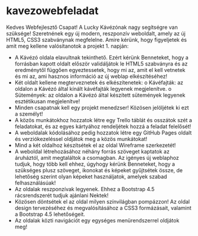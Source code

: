 # kavezowebfeladat

Kedves Webfejlesztő Csapat!
A Lucky Kávézónak nagy segítségre van szüksége! Szeretnének egy új modern, reszponzív
weboldalt, amely az új HTML5, CSS3 szabványnak megfelelne.
Amire kérünk, hogy figyeljetek és amit meg kellene valósítanotok a projekt 1. napján:
- A Kávézó oldala elavultnak tekinthető. Ezért kérünk Benneteket, hogy a forrásban kapott oldalt
először validáljátok le HTML5 szabványra és az eredménytől függően egyeztessetek, hogy mi
az, amit el kell vetnetek és mi az, ami hasznos információ az új weblap elkészítéséhez!
- Két oldalt kellene megterveznetek és elkészítenetek:
o Kávéfajták: az oldalon a Kávézó által kínált kávéfajták legyenek megjelenítve.
o Sütemények: az oldalon a Kávézó által készített sütemények legyenek esztétikusan
megjelenítve!
- Minden csapatnak kell egy projekt menedzser! Közösen jelöljétek ki ezt a személyt!
- A közös munkátokhoz hozzatok létre egy Trello táblát és osszátok szét a feladatokat, és az
egyes kártyához rendeljétek hozzá a feladat felelősét!
- A weboldalak kódolásához pedig hozzatok létre egy GitHub Pages oldalt és verziókezeléssel
oldjátok meg a közös munkátokat!
- Mind a két oldalhoz készítsétek el az oldal Wireframe szerkezetét!
- A weboldal létrehozásához néhány forrás szöveget kaptatok az áruháztól, amit megtaláltok a
csomagban. Az igényes új weblaphoz tudjuk, hogy több kell ehhez, úgyhogy kérünk Benneteket,
hogy a szükséges plusz szöveget, ikonokat és képeket gyűjtsétek össze, de lehetőség szerint olyan
képeket használjatok, amelyek szabad felhasználásúak!
- Az oldalak reszponzívak legyenek. Ehhez a Bootstrap 4.5 rácsrendszerét tudjuk ajánlani
Nektek!
- Közösen döntsétek el az oldal milyen színvilágban pompázzon! Az oldal design tervezéséhez és
megvalósításához a CSS3 formázásait, valamint a Bootstrap 4.5 lehetőségeit.
- Az oldalak közti navigációt egy egységes menürendszerrel oldjátok meg!
